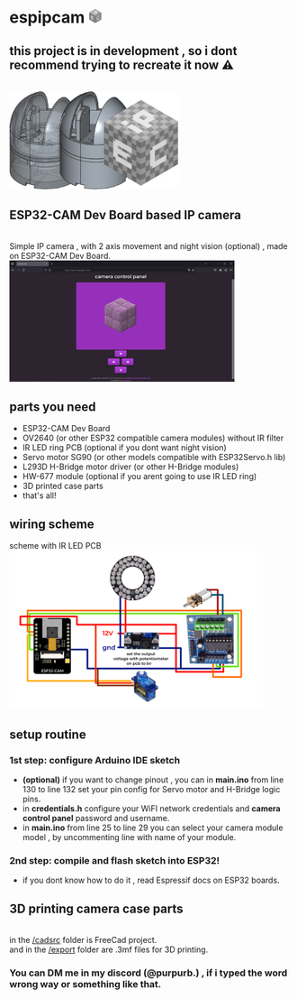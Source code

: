 # espipcam <img src="res/eipc_logo.png" width="25"/>
 ## this project is in development , so i dont recommend trying to recreate it now ⚠
 <br> <img src="res/header.png" alt="drawing" width="300"/>
 ## ESP32-CAM Dev Board based IP camera
 <br> Simple IP camera , with 2 axis movement and night vision (optional) , made on ESP32-CAM Dev Board.
 <br> <img src="res/screenshot.png" alt="screenshot" width="400"/>
 ## parts you need
  - ESP32-CAM Dev Board
  - OV2640 (or other ESP32 compatible camera modules) without IR filter
  - IR LED ring PCB (optional if you dont want night vision)
  - Servo motor SG90 (or other models compatible with ESP32Servo.h lib)
  - L293D H-Bridge motor driver (or other H-Bridge modules)
  - HW-677 module (optional if you arent going to use IR LED ring)
  - 3D printed case parts
  - that's all!
## wiring scheme
scheme with IR LED PCB
<br> <img src="res/schematic.png" width="450"/>
## setup routine
 ### 1st step: configure Arduino IDE sketch
   - **(optional)** if you want to change pinout , you can in **main.ino** from line 130 to line 132 set your pin config for Servo motor and H-Bridge logic pins.
   - in **credentials.h** configure your WiFI network credentials and __camera control panel__ password and username.
   - in **main.ino** from line 25 to line 29 you can select your camera module model , by uncommenting line with name of your module. 
 ### 2nd step: compile and flash sketch into ESP32!
   - if you dont know how to do it , read Espressif docs on ESP32 boards.
## 3D printing camera case parts
<br> in the [/cadsrc](/cadsrc) folder is FreeCad project.
<br> and in the [/export](/export) folder are .3mf files for 3D printing.
<br>
### You can DM me in my discord (@purpurb.) , if i typed the word wrong way or something like that.   

